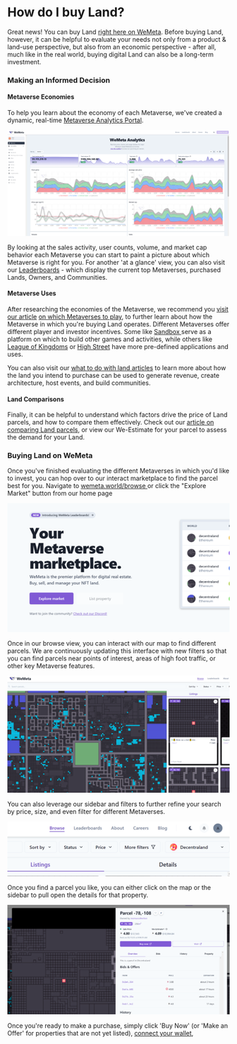 # How do I buy Land?

Great news! You can buy Land [right here on WeMeta](https://wemeta.world). Before buying Land, however, it can be helpful to evaluate your needs not only from a product & land-use perspective, but also from an economic perspective - after all, much like in the real world, buying digital Land can also be a long-term investment.

### Making an Informed Decision

#### Metaverse Economies

To help you learn about the economy of each Metaverse, we've created a dynamic, real-time [Metaverse Analytics Portal](https://analytics.wemeta.world).&#x20;

![WeMeta Metaverse Analytics Portal](<../../.gitbook/assets/image (5).png>)

By looking at the sales activity, user counts, volume, and market cap behavior each Metaverse you can start to paint a picture about which Metaverse is right for you. For another 'at a glance' view, you can also visit our [Leaderboards](https://wemeta.world/leaderboards/lands) - which display the current top Metaverses, purchased Lands, Owners, and Communities.

#### Metaverse Uses

After researching the economies of the Metaverse, we recommend you [visit our article](which-metaverse-should-i-play.md) [on which Metaverses to play](which-metaverse-should-i-play.md), to further learn about how the Metaverse in which you're buying Land operates. Different Metaverses offer different player and investor incentives. Some like [Sandbox ](https://www.sandbox.game/en/)serve as a platform on which to build other games and activities, while others like [League of Kingdoms](https://www.leagueofkingdoms.com) or [High Street](https://www.highstreet.market) have more pre-defined applications and uses.

You can also visit our [what to do with land articles](what-can-i-do-with-land.md) to learn more about how the land you intend to purchase can be used to generate revenue, create architecture, host events, and build communities.

#### Land Comparisons

Finally, it can be helpful to understand which factors drive the price of Land parcels, and how to compare them effectively. Check out our [article on comparing Land parcels](how-should-i-compare-parcels.md), or view our We-Estimate for your parcel to assess the demand for your Land.



### Buying Land on WeMeta

Once you've finished evaluating the different Metaverses in which you'd like to invest, you can hop over to our interact marketplace to find the parcel best for you. Navigate to [wemeta.world/browse ](https://wemeta.world/browse)or click the "Explore Market" button from our home page

![WeMeta Homepage](<../../.gitbook/assets/image (8).png>)



Once in our browse view, you can interact with our map to find different parcels. We are continuously updating this interface with new filters so that you can find parcels near points of interest, areas of high foot traffic, or other key Metaverse features.

![Interactive Decentraland Map](<../../.gitbook/assets/image (6).png>)



You can also leverage our sidebar and filters to further refine your search by price, size, and even filter for different Metaverses.

![Sidebar Filters](<../../.gitbook/assets/image (7).png>)



Once you find a parcel you like, you can either click on the map or the sidebar to pull open the details for that property.

![Parcel Details](<../../.gitbook/assets/image (4).png>)



Once you're ready to make a purchase, simply click 'Buy Now' (or 'Make an Offer' for properties that are not yet listed), [connect your wallet](../what-is-the-metaverse/digital-wallets.md),&#x20;
